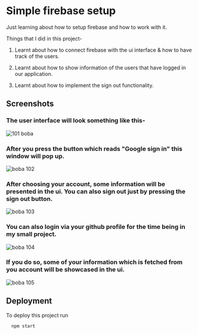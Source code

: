 
# Simple firebase setup 
Just learning about how to setup firebase and how to work with it. 

Things that I did in this project-

1) Learnt about how to connect firebase with the ui interface & how to have track of the users.


2) Learnt about how to show information of the users that have logged in our application.


3) Learnt about how to implement the sign out functionality. 
## Screenshots
### The user interface will look something like this-

![101 boba](https://user-images.githubusercontent.com/86622028/136309938-ab9b9cf7-b4f6-42e0-af55-ce65c6ce522e.png)

### After you press the button which reads "Google sign in" this window will pop up.

![boba 102](https://user-images.githubusercontent.com/86622028/136310011-8af96300-909f-42c3-b96a-4c9cdaa04b0c.png)

 ### After choosing your account, some information will be presented in the ui. You can also sign out just by pressing the sign out button.

  ![boba 103](https://user-images.githubusercontent.com/86622028/136310112-5600d797-0b7f-42a7-b754-5f153e06208d.png)
### You can also login via your github profile for the time being in my small project.

![boba 104](https://user-images.githubusercontent.com/86622028/136310190-e788fc9c-ba1d-44ab-87c7-0400ffa99c01.png)

### If you do so, some of your information which is fetched from you account will be showcased in the ui.
![boba 105](https://user-images.githubusercontent.com/86622028/136310328-1383bce7-4dd8-422a-94ec-17f0e34d5dfc.png)


## Deployment

To deploy this project run

```bash
  npm start
```

  